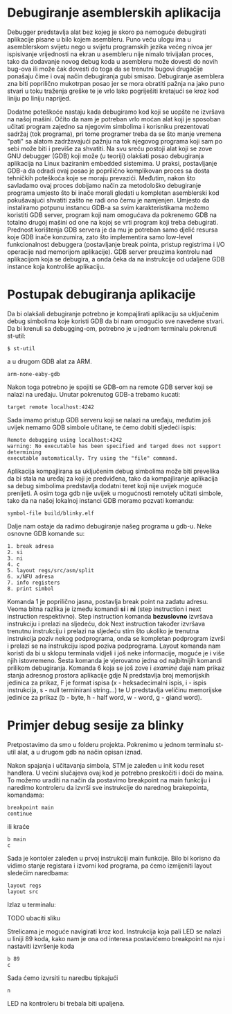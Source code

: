 # Debugiranje asemblerskih aplikacija

Debugger predstavlja alat bez kojeg je skoro pa nemoguće debugirati aplikacije 
pisane u bilo kojem asembleru. Puno veću ulogu ima u asemblerskom svijetu nego u
svijetu programskih jezika većeg nivoa jer ispisivanje vrijednosti na ekran u
asembleru nije nimalo trivijalan proces, tako da dodavanje novog debug koda u
asembleru može dovesti do novih bug-ova ili može čak dovesti do toga da se trenutni
bugovi drugačije ponašaju čime i ovaj način debugiranja gubi smisao. Debugiranje
asemblera zna biti poprilično mukotrpan posao jer se mora obratiti pažnja na jako
puno stvari u toku traženja greške te je vrlo lako pogriješiti kretajući se kroz kod
liniju po liniju naprijed. 

Dodatne poteškoće nastaju kada debugiramo kod koji se uopšte ne izvršava na našoj 
mašini. Očito da nam je potreban vrlo moćan alat koji je sposoban učitati program
zajedno sa njegovim simbolima i korisniku prezentovati sadržaj (tok programa), pri 
tome programer treba da se što manje vremena "pati" sa alatom zadržavajući pažnju
na tok njegovog programa koji sam po sebi može biti i previše za shvatiti. Na svu
sreću postoji alat koji se zove GNU debugger (GDB) koji može (u teoriji) olakšati
posao debugiranja aplikacija na Linux baziranim embedded sistemima. U praksi, 
postavljanje GDB-a da odradi ovaj posao je poprilično komplikovan proces sa dosta
tehničkih poteškoća koje se moraju prevazići. Međutim, nakon što savladamo ovaj 
proces dobijamo način za metodološko debugiranje programa umjesto što bi inače
morali gledati u kompletan asemblerski kod pokušavajući shvatiti zašto ne radi ono
čemu je namjenjen. Umjesto da instaliramo potpunu instancu GDB-a sa svim karakteristikama
možemo koristiti GDB server, program koji nam omogućava da pokrenemo GDB na 
totalno drugoj mašini od one na kojoj se vrti program koji treba debugirati. 
Prednost korištenja GDB servera je da mu je potreban samo djelić resursa koje 
GDB inače konzumira, zato što implementira samo low-level funkcionalnost debuggera 
(postavljanje break pointa, pristup registrima i I/O operacije nad memorijom 
aplikacije). GDB server preuzima kontrolu nad aplikacijom koja se debugira, a
onda čeka da na instrukcije od udaljene GDB instance koja kontroliše aplikaciju.

# Postupak debugiranja aplikacije

Da bi olakšali debugiranje potrebno je kompajlirati aplikaciju sa uključenim
debug simbolima koje koristi GDB da bi nam omogućio sve navedene stvari. Da bi
krenuli sa debugging-om, potrebno je u jednom terminalu pokrenuti st-util:
```
$ st-util
```

a u drugom GDB alat za ARM.
```
arm-none-eaby-gdb
```

Nakon toga potrebno je spojiti se GDB-om na remote GDB server koji se nalazi na
uređaju. Unutar pokrenutog GDB-a trebamo kucati:
```
target remote localhost:4242
```

Sada imamo pristup GDB serveru koji se nalazi na uređaju, međutim još uvijek
nemamo GDB simbole učitane, te ćemo dobiti sljedeći ispis:
```
Remote debugging using localhost:4242
warning: No executable has been specified and targed does not support determining
executable automatically. Try using the "file" command.
```

Aplikacija kompajlirana sa uključenim debug simbolima može biti prevelika da bi 
stala na uređaj za koji je predviđena, tako da kompajliranje aplikacija sa debug
simbolima predstavlja dodatni teret koji nije uvijek moguće prenijeti. A osim
toga gdb nije uvijek u mogućnosti remotely učitati simbole, tako da na našoj
lokalnoj instanci GDB moramo pozvati komandu:
```
symbol-file build/blinky.elf
```

Dalje nam ostaje da radimo debugiranje našeg programa u gdb-u. Neke osnovne GDB
komande su:
```
1. break adresa
2. si
3. ni
4. c
5. layout regs/src/asm/split
6. x/NFU adresa
7. info registers
8. print simbol
```

Komanda 1 je poprilično jasna, postavlja break point na zadatu adresu. Veoma bitna
razlika je između komandi **si** i **ni** (step instruction i next instruction
respektivno). Step instruction komanda **bezuslovno** izvršava instrukciju i
prelazi na sljedeću, dok Next instruction također izvršava trenutnu instrukciju 
i prelazi na sljedeću stim što ukoliko je trenutna instrukcija poziv nekog
podprograma, onda se kompletan podprogram izvrši i prelazi se na instrukciju ispod
poziva podprograma. Layout komanda nam koristi da bi u sklopu terminala vidjeli
i još neke informacije, moguće je i više njih istovremeno. Šesta komanda je 
vjerovatno jedna od najbitnijih komandi prilikom debugiranja. Komanda 6 koja se
još zove i *examine* daje nam prikaz stanja adresnog prostora aplikacije gdje N
predstavlja broj memorijskih jedinica za prikaz, F je format ispisa (x - 
heksadecimalni ispis, i - ispis instrukcija, s - null terminirani string...) te
U predstavlja veličinu memorijske jedinice za prikaz (b - byte, h - half word, 
w - word, g - giand word).

# Primjer debug sesije za blinky

Pretpostavimo da smo u folderu projekta. Pokrenimo u jednom terminalu
st-util alat, a u drugom gdb na način opisan iznad.

Nakon spajanja i učitavanja simbola, STM je zaleđen u init kodu reset handlera.
U većini slučajeva ovaj kod je potrebno preskočiti i doći do maina. 
To možemo uraditi na način da postavimo breakpoint na main funkciju i naredimo 
kontroleru da izvrši sve instrukcije do narednog brakepointa, komandama:
```
breakpoint main
continue
```
ili kraće
```
b main
c
```
Sada je kontoler zaleđen u prvoj instrukciji main funkcije. Bilo bi korisno da 
vidimo stanje registara i izvorni kod programa, pa ćemo izmijeniti layout sledećim
naredbama:
```
layout regs
layout src
```

Izlaz u terminalu:

TODO ubaciti sliku

Strelicama je moguće navigirati kroz kod. Instrukcija koja pali LED se nalazi
u liniji 89 koda, kako nam je ona od interesa postavićemo breakpoint na nju i 
nastaviti izvršenje koda
``` 
b 89
c
```
Sada ćemo izvrsiti tu naredbu tipkajući
``` 
n
```
LED na kontroleru bi trebala biti upaljena.
